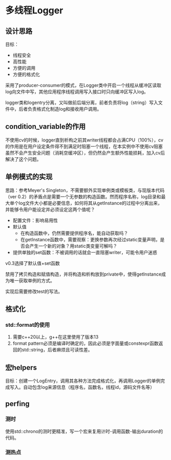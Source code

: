 # 多线程Logger

## 设计思路

目标：
- 线程安全
- 高性能
- 方便的调用
- 方便的格式化

采用了producer-consumer的模式，在Logger类中开启一个线程从缓冲区读取log向文件中写，其他应用程序线程调用写入接口时只向缓冲区写入log。

logger类和logentry分离，又叫做前后端分离，前者负责将log（string）写入文件中，后者负责格式化制造log和接收用户调用。

## condition_variable的作用

不使用cv的时候，logger直到析构之前其writer线程都会占满CPU（100%），cv的作用是在用户设定条件得不到满足时阻塞一个线程，在本实例中不使用cv阻塞虽然不会产生安全问题（消耗空缓冲区），但仍然会产生额外性能损耗，加入cv后解决了这个问题。

## 单例模式的实现

思路：参考Meyer's Singleton，不需要额外实现单例类或模板类，与现版本代码（ver 0.2）的矛盾点是需要一个无参数的构造函数。然而程序名称，log目录和最大单个log文件大小都是必要信息，如何将其从getInstance的过程中分离出来，并能够令用户能设定并必须设定这两个值呢？

- 配置文件：影响易用性
- 默认值
    - 在构造函数中，仍然需要提供程序名，能自动获取吗？
    - 在getInstance函数中，需要观察：更换参数再次经过static变量声明，是否会产生一个新的对象？用static类变量可解吗？
- 提供单独的set函数：不被调用的话就会一直阻塞writer，可能令用户迷惑

v0.3选择了默认值+set函数

禁用了拷贝构造和赋值构造，并将构造和析构放到private中，使得getInstance成为唯一获取单例的方式。

实现后需要修改test的写法。

## 格式化


### std::format的使用

1. 需要c++20以上，g++在这里使用了版本13
2. format pattern必须是编译时确定的，因此必须是字面量或constexpr函数返回的std::string，后者麻烦且可读性差。



## 宏helpers

目标：创建一个LogEntry，调用其各种方法完成格式化，再调用Logger的单例完成写入。自动包含log来源信息（程序名，函数名，线程id，源码文件名等）

## perfing

### 测时

使用std::chrono的测时更精准，写一个宏来复用计时-调用函数-输出duration的代码。

### 测热点


